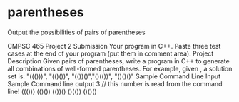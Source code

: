 # parentheses
Output the possibilities of pairs of parentheses

CMPSC 465 Project 2
Submission
Your program in C++.
Paste three test cases at the end of your program (put them in comment area).
Project Description
Given pairs of parentheses, write a program in C++ to generate all combinations of well-formed
parentheses.
For example, given , a solution set is:
"((()))", "(()())", "(())()","()(())", "()()()"
Sample Command Line Input
Sample Command line output
3 // this number is read from the command line!
((()))
(()())
(())()
()(())
()()()
